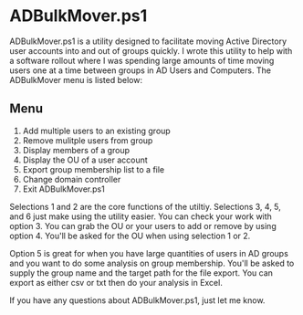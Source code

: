 # ADBulkMover.ps1

ADBulkMover.ps1 is a utility designed to facilitate moving Active Directory user accounts into and out of groups quickly. I wrote this utility to help with a software rollout where I was spending large amounts of time moving users one at a time between groups in AD Users and Computers. The ADBulkMover menu is listed below:

Menu
--------------------------------
1. Add multiple users to an existing group
2. Remove mulitple users from group
3. Display members of a group
4. Display the OU of a user account
5. Export group membership list to a file
6. Change domain controller
7. Exit ADBulkMover.ps1

Selections 1 and 2 are the core functions of the utiltiy. Selections 3, 4, 5, and 6 just make using the utility easier. You can check your work with option 3. You can grab the OU or your users to add or remove by using option 4. You'll be asked for the OU when using selection 1 or 2.

Option 5 is great for when you have large quantities of users in AD groups and you want to do some analysis on group membership. You'll be asked to supply the group name and the target path for the file export. You can export as either csv or txt then do your analysis in Excel.

If you have any questions about ADBulkMover.ps1, just let me know.